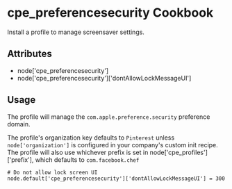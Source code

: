 cpe_preferencesecurity Cookbook
========================
Install a profile to manage screensaver settings.


Attributes
----------
* node['cpe_preferencesecurity']
* node['cpe_preferencesecurity']['dontAllowLockMessageUI']

Usage
-----
The profile will manage the `com.apple.preference.security` preference domain.

The profile's organization key defaults to `Pinterest` unless `node['organization']` is
configured in your company's custom init recipe. The profile will also use
whichever prefix is set in node['cpe_profiles']['prefix'], which defaults to `com.facebook.chef`

    # Do not allow lock screen UI
    node.default['cpe_preferencesecurity']['dontAllowLockMessageUI'] = 300
